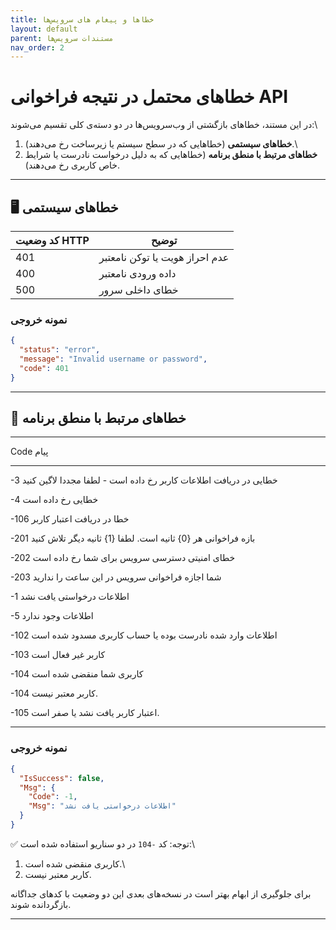 ```yaml
---
title: خطاها و پیغام های سرویس‌ها
layout: default
parent: مستندات سرویس‌ها
nav_order: 2
---
```

# خطاهای محتمل در نتیجه فراخوانی API

در این مستند، خطاهای بازگشتی از وب‌سرویس‌ها در دو دسته‌ی کلی تقسیم می‌شوند:\
1. **خطاهای سیستمی** (خطاهایی که در سطح سیستم یا زیرساخت رخ می‌دهند).\
2. **خطاهای مرتبط با منطق برنامه** (خطاهایی که به دلیل درخواست نادرست یا
شرایط خاص کاربری رخ می‌دهند).

------------------------------------------------------------------------

## 🖥️ خطاهای سیستمی


| کد وضعیت HTTP | توضیح |
|---------------|-------|
| 401 | عدم احراز هویت یا توکن نامعتبر |
| 400 | داده ورودی نامعتبر |
| 500 | خطای داخلی سرور |

### نمونه خروجی

```json
{
  "status": "error",
  "message": "Invalid username or password",
  "code": 401
}
```

---

## 📌 خطاهای مرتبط با منطق برنامه


  -----------------------------------------------------------------------
  Code                                پیام
  ----------------------------------- -----------------------------------
  -3                                  خطایی در دریافت اطلاعات کاربر رخ
                                      داده است - لطفا مجددا لاگین کنید

  -4                                  خطایی رخ داده است

  -106                                خطا در دریافت اعتبار کاربر

  -201                                بازه فراخوانی هر {0} ثانیه است.
                                      لطفا {1} ثانیه دیگر تلاش کنید

  -202                                خطای امنیتی دسترسی سرویس برای شما
                                      رخ داده است

  -203                                شما اجازه فراخوانی سرویس در این
                                      ساعت را ندارید
  
  -1                                  اطلاعات درخواستی یافت نشد

  -5                                  اطلاعات وجود ندارد

  -102                                اطلاعات وارد شده نادرست بوده یا حساب کاربری مسدود شده است

  -103                                کاربر غیر فعال است

  -104                                کاربری شما منقضی شده است

  -104                                کاربر معتبر نیست.

  -105                                اعتبار کاربر یافت نشد یا صفر است.

------------------------------------------------------------------------

### نمونه خروجی

``` json
{
  "IsSuccess": false,
  "Msg": {
    "Code": -1,
    "Msg": "اطلاعات درخواستی یافت نشد"
  }
}
```

✅ توجه: کد `-104` در دو سناریو استفاده شده است:\
1. کاربری منقضی شده است.\
2. کاربر معتبر نیست.

برای جلوگیری از ابهام بهتر است در نسخه‌های بعدی این دو وضعیت با کدهای
جداگانه بازگردانده شوند.

---